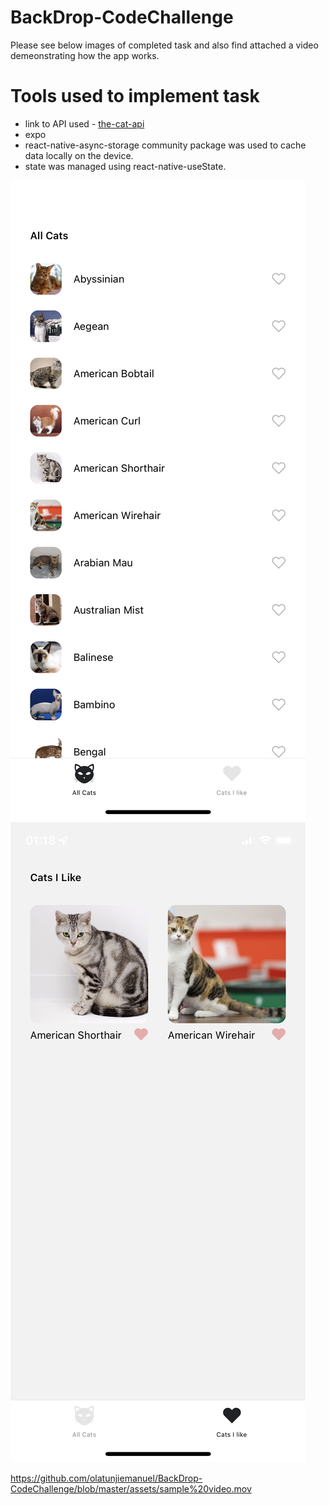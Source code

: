 # BackDrop-CodeChallenge

Please see below images of completed task and also find attached a video demeonstrating how the app works.

# Tools used to implement task
* link to API used - [the-cat-api](https://thecatapi.com)
* expo
* react-native-async-storage community package was used to cache data locally on the device.
* state was managed using react-native-useState.

![All-Cats-Page](https://github.com/olatunjiemanuel/BackDrop-CodeChallenge/blob/master/assets/IMG_7082.PNG)
![Cats-I-Like-Page](https://github.com/olatunjiemanuel/BackDrop-CodeChallenge/blob/master/assets/IMG_7083.PNG)


https://github.com/olatunjiemanuel/BackDrop-CodeChallenge/blob/master/assets/sample%20video.mov
